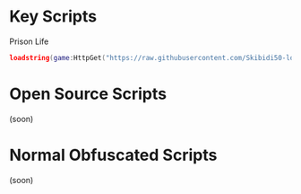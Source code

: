 # Key Scripts
Prison Life
```lua
loadstring(game:HttpGet("https://raw.githubusercontent.com/Skibidi50-lol/SyntixCode/refs/heads/main/PrisonLife.lua"))()
```

# Open Source Scripts
(soon)
# Normal Obfuscated Scripts
(soon)
